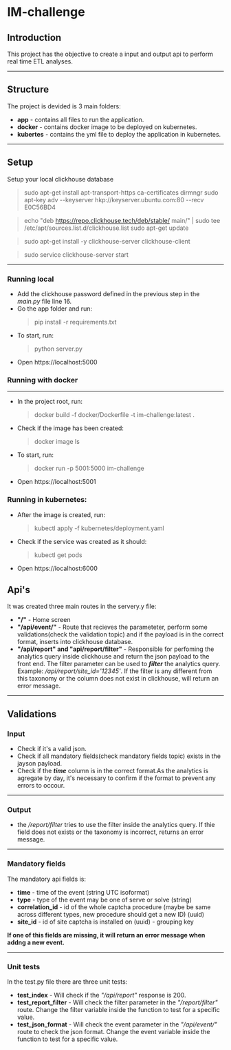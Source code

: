 # IM-challenge

## Introduction

This project has the objective to create a input and output api to perform real time ETL analyses.
***
## Structure

The project is devided is 3 main folders:
- **app** - contains all files to run the application.
- **docker** - contains docker image to be deployed on kubernetes.
- **kubertes** - contains the yml file to deploy the application in kubernetes.
***
## Setup

Setup your local clickhouse database
>sudo apt-get install apt-transport-https ca-certificates dirmngr
>sudo apt-key adv --keyserver hkp://keyserver.ubuntu.com:80 --recv E0C56BD4

>echo "deb https://repo.clickhouse.tech/deb/stable/ main/" | sudo tee \
    /etc/apt/sources.list.d/clickhouse.list
>sudo apt-get update

>sudo apt-get install -y clickhouse-server clickhouse-client

>sudo service clickhouse-server start
***
### Running local
 
- Add the clickhouse password defined in the previous step in the *main.py* file line 16.
- Go the app folder and run:
    >pip install -r requirements.txt
- To start, run:
    > python server.py
- Open https://localhost:5000

### Running with docker
***
- In the project root, run:

    >docker build -f docker/Dockerfile -t im-challenge:latest .

- Check if the image has been created:

    >docker image ls

- To start, run:

    > docker run -p 5001:5000 im-challenge

- Open https://localhost:5001

### Running in kubernetes:

- After the image is created, run:

    > kubectl apply -f kubernetes/deployment.yaml

- Check if the service was created as it should:

    > kubectl get pods

- Open https://localhost:6000

## Api's

It was created three main routes in the servery.y file:
- **"/"** - Home screen
- **"/api/event/<event>"** - Route that recieves the parameteter, perform some validations(check the validation topic) and if the payload is in the correct format, inserts into clickhouse database.
- **"/api/report" and "api/report/filter"** - Responsible for perfoming the analytics query inside clickhouse and return the json payload to the front end. The filter parameter can be used to ***filter*** the analytics query. Example: */api/report/site_id='12345'*. If the filter is any different from this taxonomy or the column does not exist in clickhouse, will return an error message.
***
## Validations

### Input

- Check if it's a valid json.
- Check if all mandatory fields(check mandatory fields topic) exists in the jayson payload.
- Check if the ***time*** column is in the correct format.As the analytics is agregate by day, it's necessary to confirm if the format to prevent any errors to occour.
***
### Output

- the */report/filter* tries to use the filter inside the analytics query. If thie field does not exists or the taxonomy is incorrect, returns an error message.
***
### Mandatory fields

The mandatory api fields is:
- **time** - time of the event (string UTC isoformat)
- **type** - type of the event may be one of serve or solve (string)
- **correlation_id** - id of the whole captcha procedure (maybe be same across different types, new procedure should get a new ID) (uuid)
- **site_id** - id of site captcha is installed on (uuid) - grouping key

**If one of this fields are missing, it will return an error message when addng a new event.**
***
### Unit tests

In the test.py file there are three unit tests:
- **test_index** - Will check if the *"/api/report"* response is 200.
- **test_report_filter** - Will check the filter parameter in the *"/report/filter"* route. Change the filter variable inside the function to test for a specific value.
- **test_json_format** - Will check the event parameter in the *"/api/event/"* route to check the json format. Change the event variable inside the function to test for a specific value.